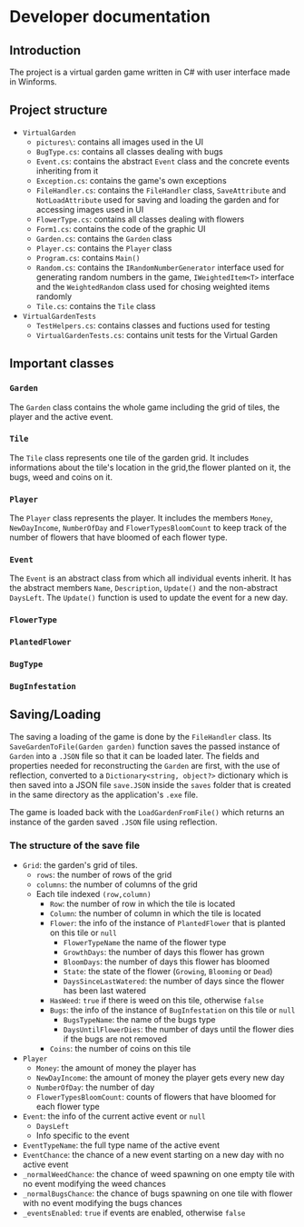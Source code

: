 
# Developer documentation

## Introduction

The project is a virtual garden game written in C# with user interface made in Winforms.

## Project structure

- `VirtualGarden`
  - `pictures\`: contains all images used in the UI
  - `BugType.cs`: contains all classes dealing with bugs
  - `Event.cs`: contains the abstract `Event` class and the concrete events inheriting from it
  - `Exception.cs`: contains the game's own exceptions
  - `FileHandler.cs`: contains the `FileHandler` class, `SaveAttribute` and `NotLoadAttribute` used for saving and loading the garden and for accessing images used in UI
  - `FlowerType.cs`: contains all classes dealing with flowers
  - `Form1.cs`: contains the code of the graphic UI
  - `Garden.cs`: contains the `Garden` class
  - `Player.cs`: contains the `Player` class
  - `Program.cs`: contains `Main()`
  - `Random.cs`: contains the `IRandomNumberGenerator` interface used for generating random numbers in the game, `IWeightedItem<T>` interface and the `WeightedRandom` class used for chosing weighted items randomly
  - `Tile.cs`: contains the `Tile` class
- `VirtualGardenTests`
  - `TestHelpers.cs`: contains classes and fuctions used for testing
  - `VirtualGardenTests.cs`: contains unit tests for the Virtual Garden 

## Important classes

### `Garden`

The `Garden` class contains the whole game including the grid of tiles, the player and the active event.

### `Tile`

The `Tile` class represents one tile of the garden grid. It includes informations about the tile's location in the grid,the flower planted on it, the bugs, weed and coins on it.

### `Player`

The `Player` class represents the player. It includes the members `Money`, `NewDayIncome`, `NumberOfDay` and `FlowerTypesBloomCount` to keep track of the number of flowers that have bloomed of each flower type.

### `Event`

The `Event` is an abstract class from which all individual events inherit. It has the abstract members `Name`, `Description`, `Update()` and the non-abstract `DaysLeft`.
The `Update()` function is used to update the event for a new day.

### `FlowerType`

### `PlantedFlower`

### `BugType`

### `BugInfestation`

## Saving/Loading

The saving a loading of the game is done by the `FileHandler` class. Its `SaveGardenToFile(Garden garden)` function saves the passed instance of `Garden` into a `.JSON` file so that it can be loaded later. The fields and properties needed for reconstructing the `Garden` are first, with the use of reflection, converted to a
`Dictionary<string, object?>` dictionary which is then saved into a JSON file `save.JSON` inside the `saves` folder that is created in the same directory as the application's `.exe` file.

The game is loaded back with the `LoadGardenFromFile()` which returns an instance of the garden saved `.JSON` file using reflection.

### The structure of the save file

- `Grid`: the garden's grid of tiles.
  - `rows`: the number of rows of the grid
  - `columns`: the number of columns of the grid
  - Each tile indexed `(row,column)`
    - `Row`: the number of row in which the tile is located
    - `Column`: the number of column in which the tile is located
    - `Flower`: the info of the instance of `PlantedFlower` that is planted on this tile or `null`
      - `FlowerTypeName` the name of the flower type
      - `GrowthDays`: the number of days this flower has grown
      - `BloomDays`: the number of days this flower has bloomed
      - `State`: the state of the flower (`Growing`, `Blooming` or `Dead`)
      - `DaysSinceLastWatered`: the number of days since the flower has been last watered
    - `HasWeed`: `true` if there is weed on this tile, otherwise `false`
    - `Bugs`: the info of the instance of `BugInfestation` on this tile or `null`
      - `BugsTypeName`: the name of the bugs type
      - `DaysUntilFlowerDies`: the number of days until the flower dies if the bugs are not removed
    - `Coins`: the number of coins on this tile
- `Player`
  - `Money`: the amount of money the player has
  - `NewDayIncome`: the amount of money the player gets every new day
  - `NumberOfDay`: the number of day
  - `FlowerTypesBloomCount`: counts of flowers that have bloomed for each flower type
- `Event`: the info of the current active event or `null`
  - `DaysLeft`
  - Info specific to the event
- `EventTypeName`: the full type name of the active event
- `EventChance`: the chance of a new event starting on a new day with no active event
- `_normalWeedChance`: the chance of weed spawning on one empty tile with no event modifying the weed chances
- `_normalBugsChance`: the chance of bugs spawning on one tile with flower with no event modifying the bugs chances
- `_eventsEnabled`: `true` if events are enabled, otherwise `false`
